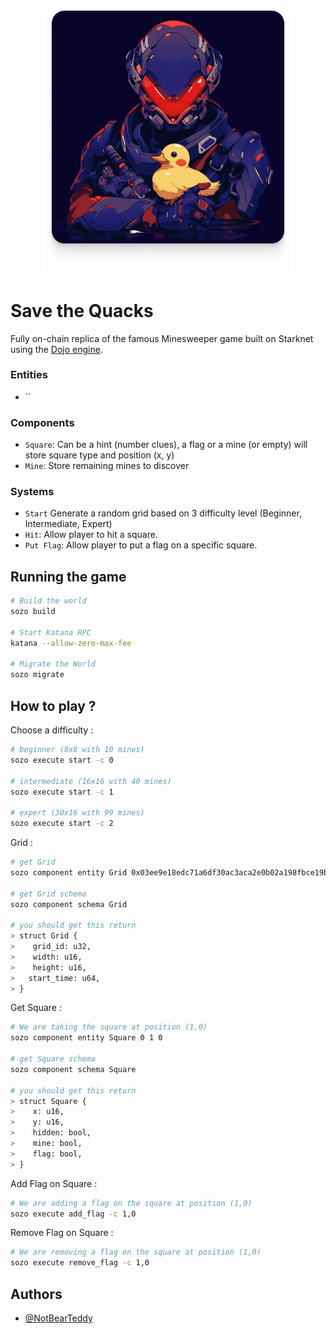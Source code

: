 <p align="center">
  <img width="400" alt="Minesweeper logo" src=".github/save_the_quacks.png">
</p>

# Save the Quacks

Fully on-chain replica of the famous Minesweeper game built on Starknet using the [Dojo engine](https://github.com/dojoengine/dojo).

### Entities
- ``

### Components

- `Square`: Can be a hint (number clues), a flag or a mine (or empty) will store square type and position (x, y)
- `Mine`: Store remaining mines to discover

### Systems 
- `Start` Generate a random grid based on 3 difficulty level (Beginner, Intermediate, Expert)
- `Hit`: Allow player to hit a square.
- `Put Flag`: Allow player to put a flag on a specific square.

## Running the game

```bash
# Build the world
sozo build

# Start Katana RPC
katana --allow-zero-max-fee

# Migrate the World
sozo migrate
```

## How to play ?

Choose a difficulty :

```bash
# beginner (8x8 with 10 mines)
sozo execute start -c 0

# intermediate (16x16 with 40 mines) 
sozo execute start -c 1

# expert (30x16 with 99 mines) 
sozo execute start -c 2
```

Grid :
```bash
# get Grid 
sozo component entity Grid 0x03ee9e18edc71a6df30ac3aca2e0b02a198fbce19b7480a63a0d71cbd76652e0

# get Grid schema
sozo component schema Grid

# you should get this return
> struct Grid {
>    grid_id: u32,
>    width: u16,
>    height: u16,
>   start_time: u64,
> }


```

Get Square :
```bash
# We are taking the square at position (1,0)
sozo component entity Square 0 1 0

# get Square schema
sozo component schema Square

# you should get this return
> struct Square {
>    x: u16,
>    y: u16,
>    hidden: bool,
>    mine: bool,
>    flag: bool,
> }

```

Add Flag on Square :
```bash
# We are adding a flag on the square at position (1,0)
sozo execute add_flag -c 1,0
```

Remove Flag on Square :
```bash
# We are removing a flag on the square at position (1,0)
sozo execute remove_flag -c 1,0
```

## Authors

- [@NotBearTeddy](https://twitter.com/NotBearTeddy)
